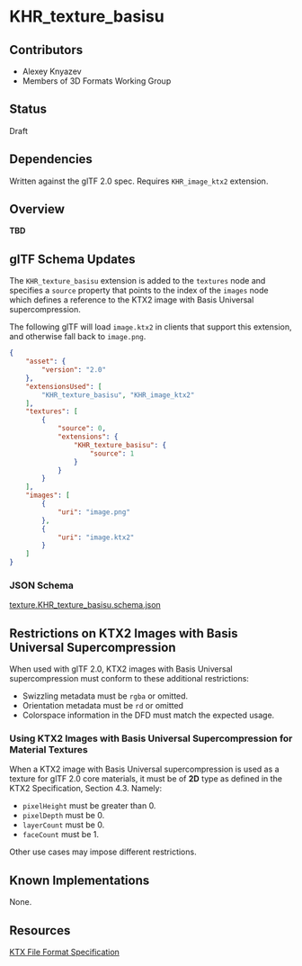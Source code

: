 # KHR_texture_basisu

## Contributors

* Alexey Knyazev
* Members of 3D Formats Working Group

## Status

Draft

## Dependencies

Written against the glTF 2.0 spec. Requires `KHR_image_ktx2` extension.

## Overview

**TBD**

## glTF Schema Updates

The `KHR_texture_basisu` extension is added to the `textures` node and specifies a `source` property that points to the index of the `images` node which defines a reference to the KTX2 image with Basis Universal supercompression.

The following glTF will load `image.ktx2` in clients that support this extension, and otherwise fall back to `image.png`.

```json
{
    "asset": {
        "version": "2.0"
    },
    "extensionsUsed": [
        "KHR_texture_basisu", "KHR_image_ktx2"
    ],
    "textures": [
        {
            "source": 0,
            "extensions": {
                "KHR_texture_basisu": {
                    "source": 1
                }
            }
        }
    ],
    "images": [
        {
            "uri": "image.png"
        },
        {
            "uri": "image.ktx2"
        }
    ]
}
```

### JSON Schema

[texture.KHR_texture_basisu.schema.json](schema/texture.KHR_texture_basisu.schema.json)

## Restrictions on KTX2 Images with Basis Universal Supercompression

When used with glTF 2.0, KTX2 images with Basis Universal supercompression must conform to these additional restrictions:

- Swizzling metadata must be `rgba` or omitted.
- Orientation metadata must be `rd` or omitted 
- Colorspace information in the DFD must match the expected usage.

### Using KTX2 Images with Basis Universal Supercompression for Material Textures

When a KTX2 image with Basis Universal supercompression is used as a texture for glTF 2.0 core materials, it must be of **2D** type as defined in the KTX2 Specification, Section 4.3. Namely:

- `pixelHeight` must be greater than 0.
- `pixelDepth` must be 0.
- `layerCount` must be 0.
- `faceCount` must be 1.

Other use cases may impose different restrictions.

## Known Implementations

None.

## Resources

[KTX File Format Specification](https://github.com/KhronosGroup/KTX-Specification/)